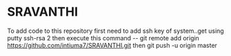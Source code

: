 # SRAVANTHI

To add code to this repository 
first need to add ssh key of system..get using putty ssh-rsa 2
then execute this command -- git remote add origin https://github.com/intiuma7/SRAVANTHI.git
then git push -u origin master
